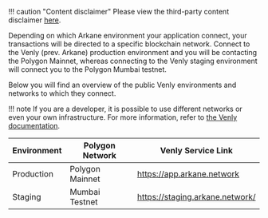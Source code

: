 !!! caution "Content disclaimer"
    Please view the third-party content disclaimer [here](https://github.com/0xPolygon/wiki/blob/master/CONTENT_DISCLAIMER.md).

Depending on which Arkane environment your application connect, your transactions will be directed to a specific blockchain network. Connect to the Venly (prev. Arkane) production environment and you will be contacting the Polygon Mainnet, whereas connecting to the Venly staging environment will connect you to the Polygon Mumbai testnet.

Below you will find an overview of the public Venly environments and networks to which they connect.

!!! note
    If you are a developer, it is possible to use different networks or even your own infrastructure. For more information, refer to [the Venly documentation](https://docs.venly.io/widget/).

Environment | Polygon Network | Venly Service Link
--- | --- |---
Production | Polygon Mainnet | https://app.arkane.network
Staging | Mumbai Testnet | https://staging.arkane.network/


